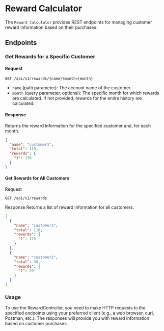 # Reward Calculator

The `Reward Calculator` provides REST endpoints for managing customer reward information based on their purchases.

## Endpoints

### Get Rewards for a Specific Customer

#### Request

```http
GET /api/v1/rewards/{name}?month={month}
```

- `name` (path parameter): The account name of the customer.
- `month` (query parameter, optional): The specific month for which rewards are calculated. If not provided, rewards for the entire history are calculated.

#### Response

Returns the reward information for the specified customer and, for each month.

```json
{
  "name": "customer1",
  "total": 110,
  "rewards": {
    "1": 170
  }
}
```
#### Get Rewards for All Customers
Request

```http request
GET /api/v1/rewards
```
Response
Returns a list of reward information for all customers.
```json
[
  {
    "name": "customer1",
    "total": 110,
    "rewards": {
      "1": 170
    }
  },
  {
    "name": "customer2",
    "total": 30,
    "rewards": {
      "1": 20
    }
  }
]

```

### Usage
To use the RewardController, you need to make HTTP requests to the specified endpoints using your preferred client (e.g., a web browser, curl, Postman, etc.). The responses will provide you with reward information based on customer purchases.

